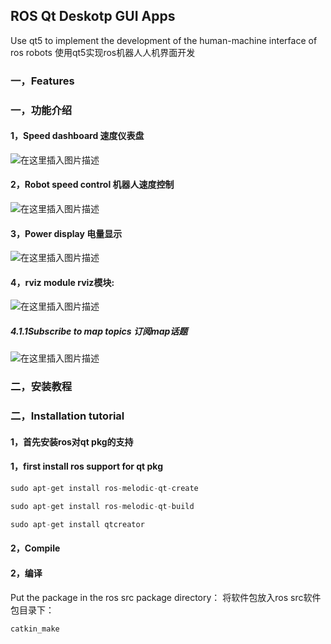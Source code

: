 ## ROS Qt Deskotp GUI Apps
Use qt5 to implement the development of the human-machine interface of ros robots
使用qt5实现ros机器人人机界面开发
### 一，Features
### 一，功能介绍
#### 1，Speed dashboard 速度仪表盘

![在这里插入图片描述](https://img-blog.csdnimg.cn/20200405102549333.gif)
#### 2，Robot speed control 机器人速度控制
![在这里插入图片描述](https://img-blog.csdnimg.cn/20200405104454149.png?x-oss-process=image/watermark,type_ZmFuZ3poZW5naGVpdGk,shadow_10,text_aHR0cHM6Ly9ibG9nLmNzZG4ubmV0L3FxXzM4NDQxNjky,size_16,color_FFFFFF,t_70)
#### 3，Power display 电量显示
![在这里插入图片描述](https://img-blog.csdnimg.cn/20200405153102508.png)
#### 4，rviz module rviz模块:
![在这里插入图片描述](https://img-blog.csdnimg.cn/20200405151916473.png?x-oss-process=image/watermark,type_ZmFuZ3poZW5naGVpdGk,shadow_10,text_aHR0cHM6Ly9ibG9nLmNzZG4ubmV0L3FxXzM4NDQxNjky,size_16,color_FFFFFF,t_70)
##### 4.1.1Subscribe to map topics 订阅map话题
![在这里插入图片描述](https://img-blog.csdnimg.cn/20200408122253344.gif)
### 二，安装教程
### 二，Installation tutorial
#### 1，首先安装ros对qt pkg的支持
#### 1，first install ros support for qt pkg
```cpp
sudo apt-get install ros-melodic-qt-create
```

```cpp
sudo apt-get install ros-melodic-qt-build
```
```cpp
sudo apt-get install qtcreator
```
#### 2，Compile
#### 2，编译
Put the package in the ros src package directory：
将软件包放入ros src软件包目录下：
```cpp
catkin_make
```
